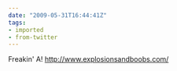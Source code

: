 ```yaml
---
date: "2009-05-31T16:44:41Z"
tags:
- imported
- from-twitter
---
```

Freakin' A! http://www.explosionsandboobs.com/
